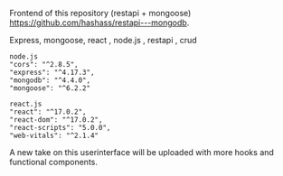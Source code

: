 Frontend of this repository (restapi + mongoose) https://github.com/hashass/restapi---mongodb.

Express, mongoose, react , node.js , restapi , crud
   
    node.js
    "cors": "^2.8.5",
    "express": "^4.17.3",
    "mongodb": "^4.4.0",
    "mongoose": "^6.2.2"
    
    react.js 
    "react": "^17.0.2",
    "react-dom": "^17.0.2",
    "react-scripts": "5.0.0",
    "web-vitals": "^2.1.4"


A new take on this userinterface will be uploaded with more hooks and functional components.
